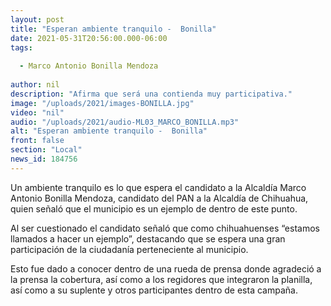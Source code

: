 ```yaml
---
layout: post
title: "Esperan ambiente tranquilo -  Bonilla"
date: 2021-05-31T20:56:00.000-06:00
tags:
  
  - Marco Antonio Bonilla Mendoza
  
author: nil
description: "Afirma que será una contienda muy participativa."
image: "/uploads/2021/images-BONILLA.jpg"
video: "nil"
audio: "/uploads/2021/audio-ML03_MARCO_BONILLA.mp3"
alt: "Esperan ambiente tranquilo -  Bonilla"
front: false
section: "Local"
news_id: 184756
---
```


Un ambiente tranquilo es lo que espera el candidato a la Alcaldía Marco Antonio Bonilla Mendoza, candidato del PAN a la Alcaldía de Chihuahua, quien señaló que el municipio es un ejemplo de dentro de este punto.

Al ser cuestionado el candidato señaló que como chihuahuenses “estamos llamados a hacer un ejemplo”, destacando que se espera una gran participación de la ciudadanía perteneciente al municipio. 

Esto fue dado a conocer dentro de una rueda de prensa donde agradeció a la prensa la cobertura, así como a los regidores que integraron la planilla, así como a su suplente y otros participantes dentro de esta campaña.
